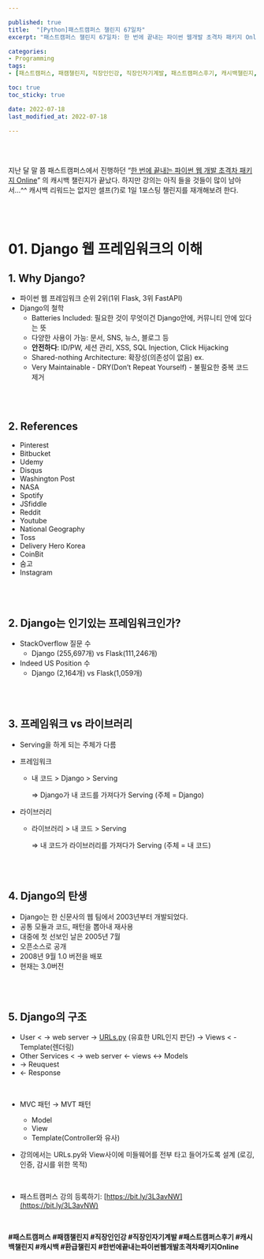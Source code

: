 ```yaml
---

published: true
title:  "[Python]패스트캠퍼스 챌린지 67일차"
excerpt: "패스트캠퍼스 챌린지 67일차: 한 번에 끝내는 파이썬 웹개발 초격차 패키지 Online"

categories:
- Programming
tags:
- [패스트캠퍼스, 패캠챌린지, 직장인인강, 직장인자기계발, 패스트캠퍼스후기, 캐시백챌린지, 캐시백, 환급챌린지, 한번에끝내는파이썬웹개발초격차패키지Online]

toc: true
toc_sticky: true

date: 2022-07-18
last_modified_at: 2022-07-18

---
```

<br/><br/>

지난 달 말 쯤 패스트캠퍼스에서 진행하던 “[한 번에 끝내는 파이썬 웹 개발 초격차 패키지 Online](https://fastcampus.co.kr/dev_online_pyweb)” 의 캐시백 챌린지가 끝났다. 하지만 강의는 아직 들을 것들이 많이 남아서...^^ 캐시백 리워드는 없지만 셀프(?)로 1일 1포스팅 챌린지를 재개해보려 한다.

<br/><br/>

# 01. Django 웹 프레임워크의 이해

## 1. Why Django?

- 파이썬 웹 프레임워크 순위 2위(1위 Flask, 3위 FastAPI)
- Django의 철학
    - Batteries Included: 필요한 것이 무엇이건 Django안에, 커뮤니티 안에 있다는 뜻
    - 다양한 사용이 가능: 문서, SNS, 뉴스, 블로그 등
    - **안전하다**: ID/PW, 세션 관리, XSS, SQL Injection, Click Hijacking
    - Shared-nothing Architecture: 확장성(의존성이 없음) ex.
    - Very Maintainable - DRY(Don’t Repeat Yourself) - 불필요한 중복 코드 제거

<br/><br/>

## 2. References

- Pinterest
- Bitbucket
- Udemy
- Disqus
- Washington Post
- NASA
- Spotify
- JSfiddle
- Reddit
- Youtube
- National Geography
- Toss
- Delivery Hero Korea
- CoinBit
- 숨고
- Instagram

<br/><br/>

## 2. Django는 인기있는 프레임워크인가?

- StackOverflow 질문 수
    - Django (255,697개) vs Flask(111,246개)
- Indeed US Position 수
    - Django (2,164개) vs Flask(1,059개)

<br/><br/>

## 3. 프레임워크 vs 라이브러리

- Serving을 하게 되는 주체가 다름
- 프레임워크
    - 내 코드 > Django > Serving
        
        ⇒ Django가 내 코드를 가져다가 Serving (주체 = Django)
        
- 라이브러리
    - 라이브러리 > 내 코드 > Serving
        
        ⇒ 내 코드가 라이브러리를 가져다가 Serving (주체 = 내 코드)

<br/><br/>       

## 4. Django의 탄생

- Django는 한 신문사의 웹 팀에서 2003년부터 개발되었다.
- 공통 모듈과 코드, 패턴을 뽑아내 재사용
- 대중에 첫 선보인 날은 2005년 7월
- 오픈소스로 공개
- 2008년 9월 1.0 버전을 배포
- 현재는 3.0버전

<br/><br/>

## 5. Django의 구조

- User < → web server → [URLs.py](http://URLs.py) (유효한 URL인지 판단) → Views < - Template(렌더링)
- Other Services < → web server ← views ↔ Models
- → Reuquest
- ← Response

<br/>

- MVC 패턴 → MVT 패턴
    - Model
    - View
    - Template(Controller와 유사)

- 강의에서는 URLs.py와 View사이에 미들웨어를 전부 타고 들어가도록 설계 (로깅, 인증, 감시를 위한 목적)

<br/>

- 패스트캠퍼스 강의 등록하기: [https://bit.ly/3L3avNW](https://bit.ly/3L3avNW)

<br/>

**#패스트캠퍼스 #패캠챌린지 #직장인인강 #직장인자기계발 #패스트캠퍼스후기 #캐시백챌린지 #캐시백 #환급챌린지 #한번에끝내는파이썬웹개발초격차패키지Online**